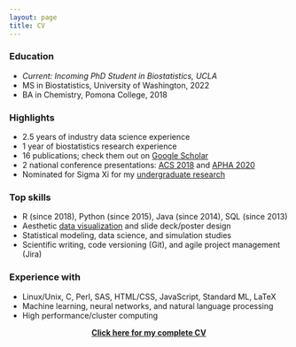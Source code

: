 ```yaml
---
layout: page
title: CV
---
```


### Education

- *Current: Incoming PhD Student in Biostatistics, UCLA*
- MS in Biostatistics, University of Washington, 2022
- BA in Chemistry, Pomona College, 2018

### Highlights

- 2.5 years of industry data science experience
- 1 year of biostatistics research experience
- 16 publications; check them out on [Google Scholar](https://scholar.google.com/citations?user=3f84J30AAAAJ&hl=en&authuser=1)
- 2 national conference presentations: [ACS 2018](https://www.morressier.com/o/event/5fc63fa103137aa5257ba0c8/article/5fc640832d78d1fec4648e03) and [APHA 2020](https://apha.confex.com/apha/2020/meetingapp.cgi/Paper/482250)
- Nominated for Sigma Xi for my [undergraduate research](https://zichen-liu.github.io/thesis/)

### Top skills

- R (since 2018), Python (since 2015), Java (since 2014), SQL (since 2013)
- Aesthetic [data visualization](https://zichen-liu.github.io/viz/) and slide deck/poster design
- Statistical modeling, data science, and simulation studies
- Scientific writing, code versioning (Git), and agile project management (Jira)

### Experience with

- Linux/Unix, C, Perl, SAS, HTML/CSS, JavaScript, Standard ML, LaTeX
- Machine learning, neural networks, and natural language processing
- High performance/cluster computing

<a href="/assets/files/cv.pdf"><center><b>Click here for my complete CV</b></center></a>
